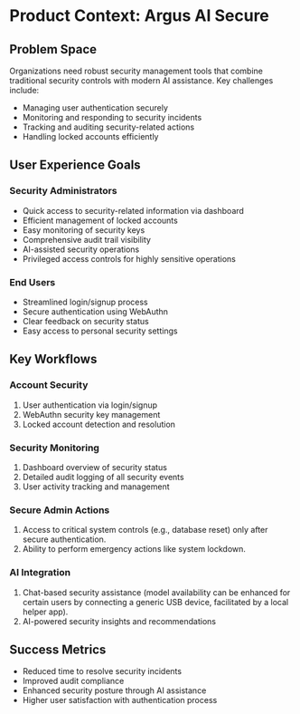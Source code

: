# Product Context: Argus AI Secure

## Problem Space
Organizations need robust security management tools that combine traditional security controls with modern AI assistance. Key challenges include:
- Managing user authentication securely
- Monitoring and responding to security incidents
- Tracking and auditing security-related actions
- Handling locked accounts efficiently

## User Experience Goals

### Security Administrators
- Quick access to security-related information via dashboard
- Efficient management of locked accounts
- Easy monitoring of security keys
- Comprehensive audit trail visibility
- AI-assisted security operations
- Privileged access controls for highly sensitive operations

### End Users
- Streamlined login/signup process
- Secure authentication using WebAuthn
- Clear feedback on security status
- Easy access to personal security settings

## Key Workflows

### Account Security
1. User authentication via login/signup
2. WebAuthn security key management
3. Locked account detection and resolution

### Security Monitoring
1. Dashboard overview of security status
2. Detailed audit logging of all security events
3. User activity tracking and management

### Secure Admin Actions
1.  Access to critical system controls (e.g., database reset) only after secure authentication.
2.  Ability to perform emergency actions like system lockdown.

### AI Integration
1. Chat-based security assistance (model availability can be enhanced for certain users by connecting a generic USB device, facilitated by a local helper app).
2. AI-powered security insights and recommendations

## Success Metrics
- Reduced time to resolve security incidents
- Improved audit compliance
- Enhanced security posture through AI assistance
- Higher user satisfaction with authentication process